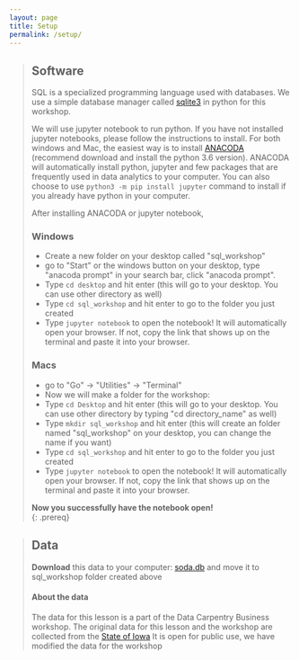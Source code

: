 ```yaml
---
layout: page
title: Setup
permalink: /setup/
---
```


> ## Software
> SQL is a specialized programming language used with databases.  We
> use a simple database manager called [sqlite3](https://docs.python.org/2/library/sqlite3.html) in python for this workshop.
> 
> We will use jupyter notebook to run python. If you have not installed jupyter notebooks, please follow the instructions to install. For both windows and Mac, the easiest way is to install [ANACODA](https://www.anaconda.com/download) (recommend download and install the python 3.6 version). ANACODA will automatically install python, jupyter and few packages that are frequently used in data analytics to your computer. You can also choose to use `python3 -m pip install jupyter` command to install if you already have python in your computer. 
> 
> After installing ANACODA or jupyter notebook, 
> ### Windows 
> - Create a new folder on your desktop called "sql_workshop"   
> - go to "Start" or the windows button on your desktop, type "anacoda prompt" in your search bar, click "anacoda prompt".
> - Type `cd desktop` and hit enter (this will go to your desktop. You can use other directory as well)
> - Type `cd sql_workshop` and hit enter to go to the folder you just created  
> - Type `jupyter notebook` to open the notebook! It will automatically open your browser. If not, copy the link that shows up on the terminal and paste it into your browser. 
> 
> ### Macs  
> - go to "Go" -> "Utilities" -> "Terminal"  
> - Now we will make a folder for the workshop: 
> - Type `cd Desktop` and hit enter (this will go to your desktop. You can use other directory by typing "cd directory_name" as well)
> - Type `mkdir sql_workshop` and hit enter (this will create an folder named "sql_workshop" on your desktop, you can change the name if you want)
> - Type `cd sql_workshop` and hit enter to go to the folder you just created  
> - Type `jupyter notebook` to open the notebook! It will automatically open your browser. If not, copy the link that shows up on the terminal and paste it into your browser. 
> 
> **Now you successfully have the notebook open!**  
{: .prereq}

> ## Data
> **Download** this data to your computer: [soda.db](https://github.com/data-lessons/SQL-business/raw/gh-pages/data/soda.db) and move it to sql_workshop folder created above    
>
> #### About the data
> The data for this lesson is a part of the Data Carpentry Business workshop. 
> The original data for this lesson and the workshop are collected from the 
> [State of Iowa](https://data.iowa.gov/browse?category=Economy) 
> It is open for public use, we have modified the data for the workshop


